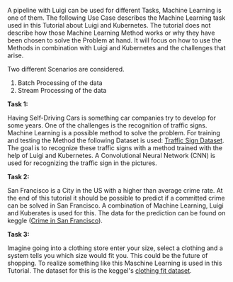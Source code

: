 A pipeline with Luigi can be used for different Tasks, Machine Learning is one of them. The following Use Case describes the Machine Learning task used in this Tutorial about Luigi and Kubernetes. The tutorial does not describe how those Machine Learning Method works or why they have been chosen to solve the Problem at hand. It will focus on how to use the Methods in combination with Luigi and Kubernetes and the challenges that arise.

Two different Scenarios are considered. 

1. Batch Processing of the data
2. Stream Processing of the data



**Task 1:**

Having Self-Driving Cars is something car companies try to develop for some years. One of the challenges is the recognition of traffic signs. Machine Learning is a possible method to solve the problem. For training and testing the Method the following Dataset is used: [Traffic Sign Dataset](https://www.kaggle.com/valentynsichkar/traffic-signs-preprocessed#label_names.csv). The goal is to recognize these traffic signs with a method trained with the help of Luigi and Kubernetes. A Convolutional Neural Network (CNN) is used for recognizing the traffic sign in the pictures.



**Task 2:**

San Francisco is a City in the US with a higher than average crime rate. At the end of this tutorial it should be possible to predict if a committed crime can be solved in San Francisco. A combination of Machine Learning, Luigi and Kuberates is used for this. The data for the prediction can be found on keggle ([Crime in San Francisco](https://www.kaggle.com/roshansharma/sanfranciso-crime-dataset)).



**Task 3:**

Imagine going into a clothing store enter your size, select a clothing and a system tells you which size would fit you. This could be the future of shopping. To realize something like this Maschine Learning is used in this Tutorial. The dataset for this is the keggel's [clothing fit dataset](https://www.kaggle.com/rmisra/clothing-fit-dataset-for-size-recommendation).